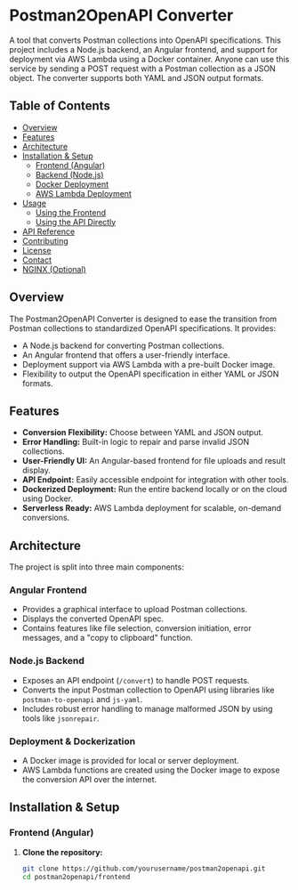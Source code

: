 # Postman2OpenAPI Converter

A tool that converts Postman collections into OpenAPI specifications. This project includes a Node.js backend, an Angular frontend, and support for deployment via AWS Lambda using a Docker container. Anyone can use this service by sending a POST request with a Postman collection as a JSON object. The converter supports both YAML and JSON output formats.

## Table of Contents

- [Overview](#overview)
- [Features](#features)
- [Architecture](#architecture)
- [Installation & Setup](#installation--setup)
  - [Frontend (Angular)](#frontend-angular)
  - [Backend (Node.js)](#backend-nodejs)
  - [Docker Deployment](#docker-deployment)
  - [AWS Lambda Deployment](#aws-lambda-deployment)
- [Usage](#usage)
  - [Using the Frontend](#using-the-frontend)
  - [Using the API Directly](#using-the-api-directly)
- [API Reference](#api-reference)
- [Contributing](#contributing)
- [License](#license)
- [Contact](#contact)
- [NGINX (Optional)](#nginx-optional)

## Overview

The Postman2OpenAPI Converter is designed to ease the transition from Postman collections to standardized OpenAPI specifications. It provides:

- A Node.js backend for converting Postman collections.
- An Angular frontend that offers a user-friendly interface.
- Deployment support via AWS Lambda with a pre-built Docker image.
- Flexibility to output the OpenAPI specification in either YAML or JSON formats.

## Features

- **Conversion Flexibility:** Choose between YAML and JSON output.
- **Error Handling:** Built-in logic to repair and parse invalid JSON collections.
- **User-Friendly UI:** An Angular-based frontend for file uploads and result display.
- **API Endpoint:** Easily accessible endpoint for integration with other tools.
- **Dockerized Deployment:** Run the entire backend locally or on the cloud using Docker.
- **Serverless Ready:** AWS Lambda deployment for scalable, on-demand conversions.

## Architecture

The project is split into three main components:

### Angular Frontend

- Provides a graphical interface to upload Postman collections.
- Displays the converted OpenAPI spec.
- Contains features like file selection, conversion initiation, error messages, and a "copy to clipboard" function.

### Node.js Backend

- Exposes an API endpoint (`/convert`) to handle POST requests.
- Converts the input Postman collection to OpenAPI using libraries like `postman-to-openapi` and `js-yaml`.
- Includes robust error handling to manage malformed JSON by using tools like `jsonrepair`.

### Deployment & Dockerization

- A Docker image is provided for local or server deployment.
- AWS Lambda functions are created using the Docker image to expose the conversion API over the internet.

## Installation & Setup

### Frontend (Angular)

1. **Clone the repository:**
   ```bash
   git clone https://github.com/yourusername/postman2openapi.git
   cd postman2openapi/frontend

